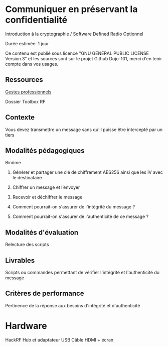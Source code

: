 # Communiquer en préservant la confidentialité

Introduction à la cryptographie / Software Defined Radio Optionnel

Durée estimée: 1 jour

Ce contenu est publié sous licence "GNU GENERAL PUBLIC LICENSE Version 3" et les sources sont sur le projet Github Dojo-101, merci d'en tenir compte dans vos usages.

## Ressources

[Gestes professionnels](https://github.com/Aif4thah/Dojo-101)

Dossier Toolbox RF


## Contexte

Vous devez transmettre un message sans qu'il puisse être intercepté par un tiers

## Modalités pédagogiques

Binôme

1. Générer et partager une clé de chiffrement AES256 ainsi que les IV avec le destinataire

2. Chiffrer un message et l’envoyer

3. Recevoir et déchiffrer le message

4. Comment pourrait-on s'assurer de l'intégrité du message ?

5. Comment pourrait-on s'assurer de l'authenticité de ce message ?


## Modalités d'évaluation

Relecture des scripts

## Livrables

Scripts ou commandes permettant de vérifier l'intégrité et l'authenticité du message

## Critères de performance

Pertinence de la réponse aux besoins d'intégrité et d'authenticité

# Hardware

HackRF
Hub et adaptateur USB
Câble HDMI + écran
